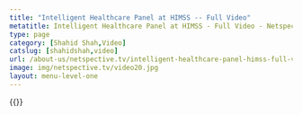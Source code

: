 ```yaml
---
title: "Intelligent Healthcare Panel at HIMSS -- Full Video"
metatitle: Intelligent Healthcare Panel at HIMSS - Full Video - Netspective
type: page
category: [Shahid Shah,Video]
catslug: [shahidshah,video]
url: /about-us/netspective.tv/intelligent-healthcare-panel-himss-full-video/
image: img/netspective.tv/video20.jpg
layout: menu-level-one
---
```


{{<youtube htlGRxH2MP0>}}

